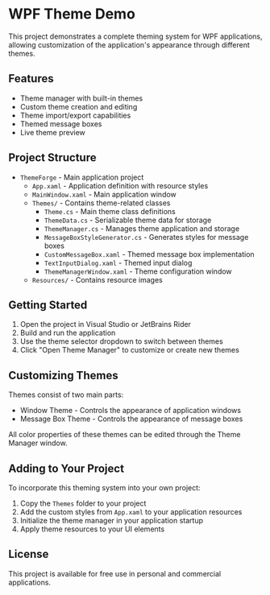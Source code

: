 # WPF Theme Demo

This project demonstrates a complete theming system for WPF applications, allowing customization of the application's appearance through different themes.

## Features

- Theme manager with built-in themes
- Custom theme creation and editing
- Theme import/export capabilities
- Themed message boxes
- Live theme preview

## Project Structure

- `ThemeForge` - Main application project
  - `App.xaml` - Application definition with resource styles
  - `MainWindow.xaml` - Main application window
  - `Themes/` - Contains theme-related classes
    - `Theme.cs` - Main theme class definitions
    - `ThemeData.cs` - Serializable theme data for storage
    - `ThemeManager.cs` - Manages theme application and storage
    - `MessageBoxStyleGenerator.cs` - Generates styles for message boxes
    - `CustomMessageBox.xaml` - Themed message box implementation
    - `TextInputDialog.xaml` - Themed input dialog
    - `ThemeManagerWindow.xaml` - Theme configuration window
  - `Resources/` - Contains resource images

## Getting Started

1. Open the project in Visual Studio or JetBrains Rider
2. Build and run the application
3. Use the theme selector dropdown to switch between themes
4. Click "Open Theme Manager" to customize or create new themes

## Customizing Themes

Themes consist of two main parts:
- Window Theme - Controls the appearance of application windows
- Message Box Theme - Controls the appearance of message boxes

All color properties of these themes can be edited through the Theme Manager window.

## Adding to Your Project

To incorporate this theming system into your own project:

1. Copy the `Themes` folder to your project
2. Add the custom styles from `App.xaml` to your application resources
3. Initialize the theme manager in your application startup
4. Apply theme resources to your UI elements

## License

This project is available for free use in personal and commercial applications.
